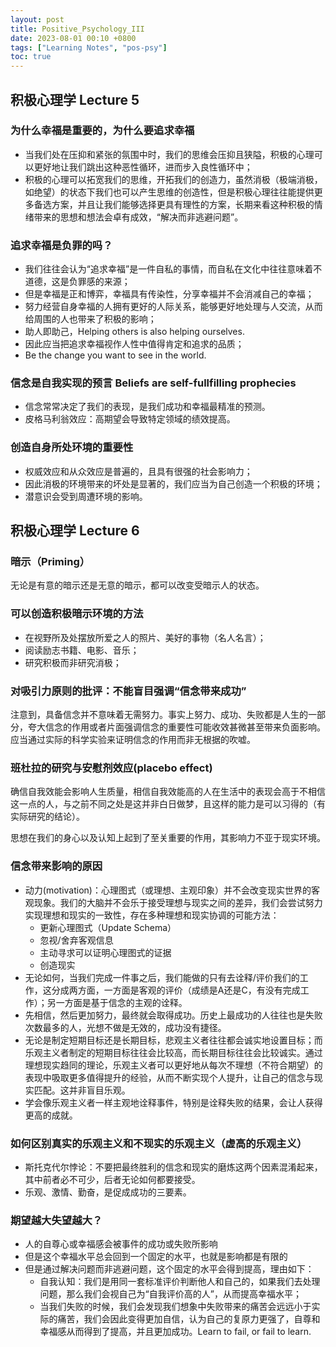 ```yaml
---
layout: post
title: Positive_Psychology_III
date: 2023-08-01 00:10 +0800
tags: ["Learning Notes", "pos-psy"]
toc: true
---
```


## 积极心理学 Lecture 5

### 为什么幸福是重要的，为什么要追求幸福

- 当我们处在压抑和紧张的氛围中时，我们的思维会压抑且狭隘，积极的心理可以更好地让我们跳出这种恶性循环，进而步入良性循环中；
- 积极的心理可以拓宽我们的思维，开拓我们的创造力，虽然消极（极端消极，如绝望）的状态下我们也可以产生思维的创造性，但是积极心理往往能提供更多备选方案，并且让我们能够选择更具有理性的方案，长期来看这种积极的情绪带来的思想和想法会卓有成效，“解决而非逃避问题”。

### 追求幸福是负罪的吗？

- 我们往往会认为“追求幸福”是一件自私的事情，而自私在文化中往往意味着不道德，这是负罪感的来源；
- 但是幸福是正和博弈，幸福具有传染性，分享幸福并不会消减自己的幸福；
- 努力经营自身幸福的人拥有更好的人际关系，能够更好地处理与人交流，从而给周围的人也带来了积极的影响；
- 助人即助己，Helping others is also helping ourselves.
- 因此应当把追求幸福视作人性中值得肯定和追求的品质；
- Be the change you want to see in the world.

### 信念是自我实现的预言 Beliefs are self-fullfilling prophecies

- 信念常常决定了我们的表现，是我们成功和幸福最精准的预测。
- 皮格马利翁效应：高期望会导致特定领域的绩效提高。

### 创造自身所处环境的重要性

- 权威效应和从众效应是普遍的，且具有很强的社会影响力；
- 因此消极的环境带来的坏处是显著的，我们应当为自己创造一个积极的环境；
- 潜意识会受到周遭环境的影响。

## 积极心理学 Lecture 6

### 暗示（Priming）

无论是有意的暗示还是无意的暗示，都可以改变受暗示人的状态。

### 可以创造积极暗示环境的方法

- 在视野所及处摆放所爱之人的照片、美好的事物（名人名言）；
- 阅读励志书籍、电影、音乐；
- 研究积极而非研究消极；

### 对吸引力原则的批评：不能盲目强调“信念带来成功”

注意到，具备信念并不意味着无需努力。事实上努力、成功、失败都是人生的一部分，夸大信念的作用或者片面强调信念的重要性可能收效甚微甚至带来负面影响。应当通过实际的科学实验来证明信念的作用而非无根据的吹嘘。

### 班杜拉的研究与安慰剂效应(placebo effect)

确信自我效能会影响人生质量，相信自我效能高的人在生活中的表现会高于不相信这一点的人，与之前不同之处是这并非白日做梦，且这样的能力是可以习得的（有实际研究的结论）。

思想在我们的身心以及认知上起到了至关重要的作用，其影响力不亚于现实环境。

### 信念带来影响的原因

- 动力(motivation)：心理图式（或理想、主观印象）并不会改变现实世界的客观现象。我们的大脑并不会乐于接受理想与现实之间的差异，我们会尝试努力实现理想和现实的一致性，存在多种理想和现实协调的可能方法：
  - 更新心理图式（Update Schema）
  - 忽视/舍弃客观信息
  - 主动寻求可以证明心理图式的证据
  - 创造现实
- 无论如何，当我们完成一件事之后，我们能做的只有去诠释/评价我们的工作，这分成两方面，一方面是客观的评价（成绩是A还是C，有没有完成工作）；另一方面是基于信念的主观的诠释。
- 先相信，然后更加努力，最终就会取得成功。历史上最成功的人往往也是失败次数最多的人，光想不做是无效的，成功没有捷径。
- 无论是制定短期目标还是长期目标，悲观主义者往往都会诚实地设置目标；而乐观主义者制定的短期目标往往会比较高，而长期目标往往会比较诚实。通过理想现实趋同的理论，乐观主义者可以更好地从每次不理想（不符合期望）的表现中吸取更多值得提升的经验，从而不断实现个人提升，让自己的信念与现实匹配。这并非盲目乐观。
- 学会像乐观主义者一样主观地诠释事件，特别是诠释失败的结果，会让人获得更高的成就。

### 如何区别真实的乐观主义和不现实的乐观主义（虚高的乐观主义）

- 斯托克代尔悖论：不要把最终胜利的信念和现实的磨炼这两个因素混淆起来，其中前者必不可少，后者无论如何都要接受。
- 乐观、激情、勤奋，是促成成功的三要素。

### 期望越大失望越大？

- 人的自尊心或幸福感会被事件的成功或失败所影响
- 但是这个幸福水平总会回到一个固定的水平，也就是影响都是有限的
- 但是通过解决问题而非逃避问题，这个固定的水平会得到提高，理由如下：
  - 自我认知：我们是用同一套标准评价判断他人和自己的，如果我们去处理问题，那么我们会视自己为“自我评价高的人”，从而提高幸福水平；
  - 当我们失败的时候，我们会发现我们想象中失败带来的痛苦会远远小于实际的痛苦，我们会因此变得更加自信，认为自己的复原力更强了，自尊和幸福感从而得到了提高，并且更加成功。Learn to fail, or fail to learn.
